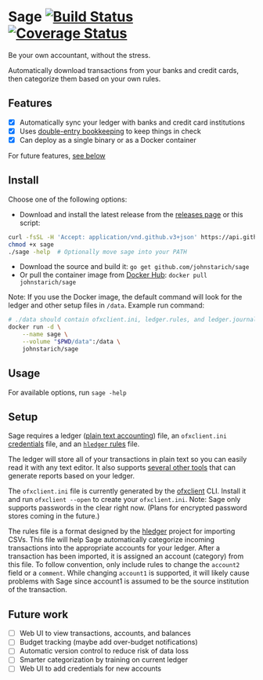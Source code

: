 # Sage [![Build Status](https://travis-ci.com/JohnStarich/sage.svg?branch=master)](https://travis-ci.com/JohnStarich/sage) [![Coverage Status](https://coveralls.io/repos/github/JohnStarich/sage/badge.svg?branch=master)](https://coveralls.io/github/JohnStarich/sage?branch=master)

Be your own accountant, without the stress.

Automatically download transactions from your banks and credit cards, then categorize them based on your own rules.

## Features

* [x] Automatically sync your ledger with banks and credit card institutions
* [x] Uses [double-entry bookkeeping][] to keep things in check
* [x] Can deploy as a single binary or as a Docker container

For future features, [see below](#future-work)

[double-entry bookkeeping]: https://en.wikipedia.org/wiki/Double-entry_bookkeeping_system

## Install

Choose one of the following options:

* Download and install the latest release from the [releases page](https://github.com/JohnStarich/sage/releases/latest) or this script:
```bash
curl -fsSL -H 'Accept: application/vnd.github.v3+json' https://api.github.com/repos/JohnStarich/sage/releases/latest | grep browser_download_url | cut -d '"' -f 4 | grep -i "$(uname -s)-$(uname -m)" | xargs curl -fSL -o sage
chmod +x sage
./sage -help  # Optionally move sage into your PATH
```
* Download the source and build it: `go get github.com/johnstarich/sage`
* Or pull the container image from [Docker Hub](https://hub.docker.com/r/johnstarich/sage): `docker pull johnstarich/sage`

Note: If you use the Docker image, the default command will look for the ledger and other setup files in `/data`. Example run command:
```bash
# ./data should contain ofxclient.ini, ledger.rules, and ledger.journal
docker run -d \
    --name sage \
    --volume "$PWD/data":/data \
    johnstarich/sage
```

## Usage

For available options, run `sage -help`

## Setup

Sage requires a ledger ([plain text accounting][]) file, an `ofxclient.ini` [credentials][ofxclient] file, and an [`hledger` rules][hledger rules] file.

[plain text accounting]: https://plaintextaccounting.org
[ofxclient]: https://github.com/captin411/ofxclient/#bank-information-storage
[hledger rules]: https://hledger.org/csv.html#csv-rules

The ledger will store all of your transactions in plain text so you can easily read it with any text editor. It also supports [several other tools][ledger tools] that can generate reports based on your ledger.

The `ofxclient.ini` file is currently generated by the [ofxclient][] CLI. Install it and run `ofxclient --open` to create your `ofxclient.ini`. Note: Sage only supports passwords in the clear right now. (Plans for encrypted password stores coming in the future.)

The rules file is a format designed by the [hledger][] project for importing CSVs. This file will help Sage automatically categorize incoming transactions into the appropriate accounts for your ledger. After a transaction has been imported, it is assigned an account (category) from this file. To follow convention, only include rules to change the `account2` field or a `comment`. While changing `account1` is supported, it will likely cause problems with Sage since account1 is assumed to be the source institution of the transaction.

[hledger]: https://github.com/simonmichael/hledger
[ledger tools]: https://plaintextaccounting.org/#plain-text-accounting-tools

## Future work

* [ ] Web UI to view transactions, accounts, and balances
* [ ] Budget tracking (maybe add over-budget notifications)
* [ ] Automatic version control to reduce risk of data loss
* [ ] Smarter categorization by training on current ledger
* [ ] Web UI to add credentials for new accounts 

